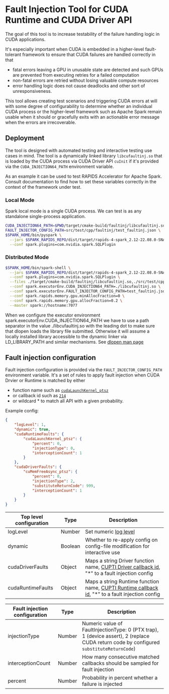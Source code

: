 # Fault Injection Tool for CUDA Runtime and CUDA Driver API

The goal of this tool is to increase testability of the failure handling logic
in CUDA applications.

It's especially important when CUDA is embedded in a higher-level fault-tolerant framework
to ensure that CUDA failures are handled correctly in that
- fatal errors leaving a GPU in unusable state are detected and such GPUs are prevented from executing retries for
a failed computation
- non-fatal errors are retried without losing valuable compute resources
- error handling logic does not cause deadlocks and other sort of unresponsiveness.

This tool allows creating test scenarios and triggering CUDA errors at will
with some degree of configurability to determine whether an individual CUDA process
or the higher-level framework such as Apache Spark remain usable when it should
or gracefully exits with an actionable error message when the errors are irrecoverable.

## Deployment

The tool is designed with automated testing and interactive testing use cases in mind. The tool is a dynamically linked library `libcufaultinj.so` that is loaded by the CUDA process via CUDA Driver API `cuInit` if it's provided via the `CUDA_INJECTION64_PATH` environment variable.

As an example it can be used to test RAPIDS Accelerator for Apache Spark. Consult documentation to find
how to set these variables correctly in the context of the framework under test.

### Local Mode
Spark local mode is a single CUDA process. We can test is as any standalone single-process application.

```bash
CUDA_INJECTION64_PATH=$PWD/target/cmake-build/faultinj/libcufaultinj.so \
FAULT_INJECTOR_CONFIG_PATH=src/test/cpp/faultinj/test_faultinj.json \
$SPARK_HOME/bin/pyspark \
  --jars $SPARK_RAPIDS_REPO/dist/target/rapids-4-spark_2.12-22.08.0-SNAPSHOT-cuda11.jar \
  --conf spark.plugins=com.nvidia.spark.SQLPlugin
```
### Distributed Mode
```bash
$SPARK_HOME/bin/spark-shell \
  --jars $SPARK_RAPIDS_REPO/dist/target/rapids-4-spark_2.12-22.08.0-SNAPSHOT-cuda11.jar \
  --conf spark.plugins=com.nvidia.spark.SQLPlugin \
  --files ./target/cmake-build/faultinj/libcufaultinj.so,./src/test/cpp/faultinj/test_faultinj.json \
  --conf spark.executorEnv.CUDA_INJECTION64_PATH=./libcufaultinj.so \
  --conf spark.executorEnv.FAULT_INJECTOR_CONFIG_PATH=test_faultinj.json \
  --conf spark.rapids.memory.gpu.minAllocFraction=0 \
  --conf spark.rapids.memory.gpu.allocFraction=0.2 \
  --master spark://hostname:7077
```
When we configure the executor environment spark.executorEnv.CUDA_INJECTION64_PATH
we have to use a path separator in the value ./libcufaultinj.so with the leading dot
to make sure that dlopen loads the library file submitted. Otherwise it will assume a
locally installed library accessible to the dynamic linker via LD_LIBRARY_PATH and similar mechanisms.
See [dlopen man page](https://man7.org/linux/man-pages/man3/dlopen.3.html)

## Fault injection configuration

Fault injection configuration is provided via the `FAULT_INJECTOR_CONFIG_PATH` environment variable.
It's a set of rules to apply fault injection when CUDA Drvier or Runtime is matched by either
- function name such as [`cudaLaunchKernel_ptsz`](https://docs.nvidia.com/nsight-systems/UserGuide/index.html#cuda-default-cli)
- or callback id such as [`214`](https://gitlab.com/nvidia/headers/cuda-individual/cupti/-/blob/main/cupti_runtime_cbid.h#L224)
- or wildcard * to match all API
with a given probability.

Example config:
```json
{
    "logLevel": 1,
    "dynamic": true,
    "cudaRuntimeFaults": {
        "cudaLaunchKernel_ptsz": {
            "percent": 0,
            "injectionType": 0,
            "interceptionCount": 1
        }
    },
    "cudaDriverFaults": {
        "cuMemFreeAsync_ptsz": {
            "percent": 0,
            "injectionType": 2,
            "substituteReturnCode": 999,
            "interceptionCount": 1
        }
    }
}
```

| Top level configuration | Type | Description |
|-------------------------|------|-------------|
| logLevel | Number | Set numeric [log level](https://github.com/gabime/spdlog/blob/d546201f127c306ec8a0082d57562a05a049af77/include/spdlog/common.h#L198-L204) |
| dynamic | Boolean | Whether to re-apply config on config-file modification for interactive use |
| cudaDriverFaults | Object | Maps a string Driver function name, [CUPTI Driver callback id](https://gitlab.com/nvidia/headers/cuda-individual/cupti/-/blob/cuda-11.5.1/cupti_driver_cbid.h#L9), "*" to a fault injection config |
| cudaRuntimeFaults | Object | Maps a string Runtime function name, [CUPTI Runtime callback id](https://gitlab.com/nvidia/headers/cuda-individual/cupti/-/blob/cuda-11.5.1/cupti_driver_cbid.h#L9), "*" to a fault injection config |


| Fault injection configuration | Type | Description |
|-------------------------------|------|-------------|
| injectionType | Number | Numeric value of FaultInjectionType: 0 (PTX trap), 1 (device assert), 2 (replace CUDA return code by configured `substituteReturnCode`) |
| interceptionCount | Number | How many consecutive matched callbacks should be sampled for fault injection |
| percent | Number | Probability in percent whether a failure is injected |

